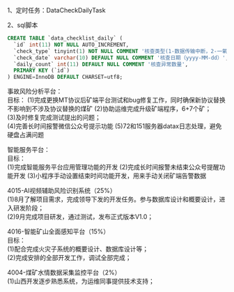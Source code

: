 
1、定时任务：DataCheckDailyTask

2、sql脚本

```sql
CREATE TABLE `data_checklist_daily` (
  `id` int(11) NOT NULL AUTO_INCREMENT,
  `check_type` tinyint(1) NOT NULL COMMENT '核查类型(1-数据传输中断，2-一氧化碳超限，3-瓦斯超限，4-带班空岗，5-信息不全，6-数据上传种类不全)',
  `check_date` varchar(10) DEFAULT NULL COMMENT '核查日期（yyyy-MM-dd）',
  `daily_count` int(11) DEFAULT NULL COMMENT '核查异常数量',
  PRIMARY KEY (`id`)
) ENGINE=InnoDB DEFAULT CHARSET=utf8;
```


事故风险分析平台：  
目标：
(1)完成更换MT协议后矿端平台测试和bug修复工作，同时确保新协议替换不影响到不涉及协议替换的煤矿
(2)协助运维完成升级矿端程序，6+7个矿；  
(3)及时修复完成测试提出的问题；   
(4)完善长时间报警微信公众号提示功能
(5)72和151服务器datax日志处理，避免硬盘占满问题

  
智能服务平台：  
目标：  
(1)完成智能服务平台应用管理功能的开发 
(2)完成长时间报警未结束公众号提醒功能开发
(3)小程序手动设置结束时间功能开发，用来手动关闭矿端告警数据

4015-AI视频辅助风险识别系统（25%）  
(1)8月了解项目需求，完成领导下发的开发任务。参与数据库设计和概要设计，进入研发阶段；  
(2)9月完成项目研发，通过测试，发布正式版本V1.0；  
  
4016-智能矿山全面感知平台（15%）  
目标：  
(1)配合完成火灾子系统的概要设计、数据库设计等；  
(2)完成安排的全部开发工作，调试全部完成；  
  
4004-煤矿水情数据采集监控平台（2%）  
(1)山西开发逐步熟悉系统，为运维同事提供技术支持；

